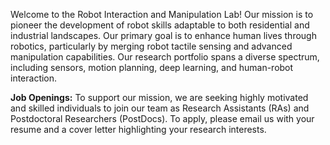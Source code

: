 ---
---

<!-- # The Elli Papaemmanuil Lab -->

Welcome to the Robot Interaction and Manipulation Lab! Our mission is to pioneer the development of robot skills adaptable to both residential and industrial landscapes. Our primary goal is to enhance human lives through robotics, particularly by merging robot tactile sensing and advanced manipulation capabilities. Our research portfolio spans a diverse spectrum, including sensors, motion planning, deep learning, and human-robot interaction.

<!-- {%
  include figure.html
  image="images/papaemmanuil-lab.jpg"
  caption="Papaemmanuil Lab at Memorial Sloan Kettering Cancer Center. 2019."
  link="team"
  width="1000px"
%} -->

<!-- {% include section.html %}

{% capture text %}

We conduct research at three levels. Firstly we perform **systematic genome profiling** of large (>1000) and well-annotated patient cohorts to characterize genetic and clinical inter-relationships. We use advanced statistical modeling to study genotype-phenotype and genotype-outcome relationships as a framework for the development of molecularly guided clinical decision support algorithms to support diagnosis and prognostication of cancer patients. Such population based analysis, enable us to identify genotype combinations that are critical to disease biology, or that associate strongly with clinical presentation, response to treatment and overall survival.

These studies empower our second level research. We use population data to **characterize disease associated, outcome defining and treatment informing genotypes**. We select representative samples for detailed molecular phenotyping using integrative genomic and cell based assays to single cell characterizations.

Last, we perform detailed **clonal heterogeneity tracking studies**. We profile temporally as well as spatially separated samples (diagnosis, pre-treatment, post treatment) to quantify changing clonal phylogenies, during disease progression, or in response to therapeutic intervention.

{%
  include button.html
  link="research"
  text="See our publications"
  icon="fa-solid fa-arrow-right"
  flip=true
  style="bare"
%}

{% endcapture %}

{%
  include feature.html
  image="images/elli-maria.png"
  link="research"
  title="Our Research"
  text=text
  width="500px"
  className="feature-image large"
%}

{% capture text %}

We are driving the Pediatrics Precision Medicine Initiative for the Department of Pediatrics, and support clinical translational research for the Center for Heme Malignancies at MSK.

We benefit from a fully resourced computational and research environment. We have access to state-of-the-art computing and laboratory facilities to support truly ambitious and innovative research.

{%
  include button.html
  link="tools"
  text="Browse our tools"
  icon="fa-solid fa-arrow-right"
  flip=true
  style="bare"
%}

{% endcapture %}

{%
  include feature.html
  image="images/kids1.jpg"
  link="tools"
  title="Our Projects"
  flip=true
  style="bare"
  text=text
%}

{% capture text %}

We like to perform ambitious research, but operate in a fun, collaborative, and team-oriented environment, and we are strongly committed to mentoring young scientists through internal and international internship schemes. -->

**Job Openings:** To support our mission, we are seeking highly motivated and skilled individuals to join our team as Research Assistants (RAs) and Postdoctoral Researchers (PostDocs). To apply, please email us with your resume and a cover letter highlighting your research interests.




<!-- {%
  include button.html
  link="team"
  text="Meet our team"
  icon="fa-solid fa-arrow-right"
  flip=true
  style="bare"
%}

{% endcapture %}

{%
  include feature.html
  image="images/lab-edge.jpg"
  link="team"
  title="Our Team"
  text=text
%} -->
